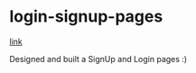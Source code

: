 # login-signup-pages

[link](https://vedamruta.github.io/login-signup-pages/)

Designed and built a SignUp and Login pages :)
